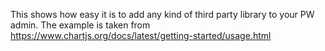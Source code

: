 This shows how easy it is to add any kind of third party library to your PW
admin. The example is taken from https://www.chartjs.org/docs/latest/getting-started/usage.html